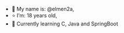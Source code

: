 - 👋 My name is: @elmen2a,
- ⭐ I’m: 18 years old,
- 🌱 Currently learning C, Java and SpringBoot
  


<!---
elmen2a/elmen2a is a ✨ special ✨ repository because its `README.md` (this file) appears on your GitHub profile.
You can click the Preview link to take a look at your changes.
--->
